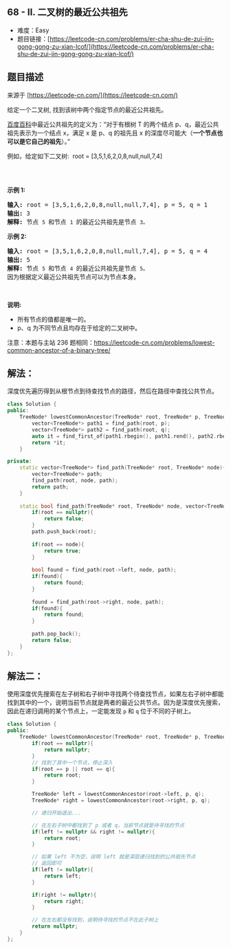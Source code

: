 ## 68 - II. 二叉树的最近公共祖先

- 难度：Easy
- 题目链接：[https://leetcode-cn.com/problems/er-cha-shu-de-zui-jin-gong-gong-zu-xian-lcof/](https://leetcode-cn.com/problems/er-cha-shu-de-zui-jin-gong-gong-zu-xian-lcof/)


## 题目描述

来源于 [https://leetcode-cn.com/](https://leetcode-cn.com/)

<p>给定一个二叉树, 找到该树中两个指定节点的最近公共祖先。</p>

<p><a href="https://baike.baidu.com/item/%E6%9C%80%E8%BF%91%E5%85%AC%E5%85%B1%E7%A5%96%E5%85%88/8918834?fr=aladdin" target="_blank">百度百科</a>中最近公共祖先的定义为：&ldquo;对于有根树 T 的两个结点 p、q，最近公共祖先表示为一个结点 x，满足 x 是 p、q 的祖先且 x 的深度尽可能大（<strong>一个节点也可以是它自己的祖先</strong>）。&rdquo;</p>

<p>例如，给定如下二叉树:&nbsp; root =&nbsp;[3,5,1,6,2,0,8,null,null,7,4]</p>

<p><img alt="" src="https://assets.leetcode-cn.com/aliyun-lc-upload/uploads/2018/12/15/binarytree.png"></p>

<p>&nbsp;</p>

<p><strong>示例 1:</strong></p>

<pre><strong>输入:</strong> root = [3,5,1,6,2,0,8,null,null,7,4], p = 5, q = 1
<strong>输出:</strong> 3
<strong>解释: </strong>节点 <code>5 </code>和节点 <code>1 </code>的最近公共祖先是节点 <code>3。</code>
</pre>

<p><strong>示例&nbsp;2:</strong></p>

<pre><strong>输入:</strong> root = [3,5,1,6,2,0,8,null,null,7,4], p = 5, q = 4
<strong>输出:</strong> 5
<strong>解释: </strong>节点 <code>5 </code>和节点 <code>4 </code>的最近公共祖先是节点 <code>5。</code>因为根据定义最近公共祖先节点可以为节点本身。
</pre>

<p>&nbsp;</p>

<p><strong>说明:</strong></p>

<ul>
	<li>所有节点的值都是唯一的。</li>
	<li>p、q 为不同节点且均存在于给定的二叉树中。</li>
</ul>

<p>注意：本题与主站 236 题相同：<a href="https://leetcode-cn.com/problems/lowest-common-ancestor-of-a-binary-tree/">https://leetcode-cn.com/problems/lowest-common-ancestor-of-a-binary-tree/</a></p>


## 解法：

深度优先遍历得到从根节点到待查找节点的路径，然后在路径中查找公共节点。

```c++
class Solution {
public:
    TreeNode* lowestCommonAncestor(TreeNode* root, TreeNode* p, TreeNode* q) {
        vector<TreeNode*> path1 = find_path(root, p);
        vector<TreeNode*> path2 = find_path(root, q);
        auto it = find_first_of(path1.rbegin(), path1.rend(), path2.rbegin(), path2.rend());
        return *it;
    }

private:
    static vector<TreeNode*> find_path(TreeNode* root, TreeNode* node){
        vector<TreeNode*> path;
        find_path(root, node, path);
        return path;
    }
    
    static bool find_path(TreeNode* root, TreeNode* node, vector<TreeNode*>& path){
        if(root == nullptr){
            return false;
        }
        path.push_back(root);
        
        if(root == node){
            return true;
        }
        
        bool found = find_path(root->left, node, path);
        if(found){
            return found;
        }
        
        found = find_path(root->right, node, path);
        if(found){
            return found;
        }
        
        path.pop_back();
        return false;
    }
};
```

## 解法二：

使用深度优先搜索在左子树和右子树中寻找两个待查找节点，如果左右子树中都能找到其中的一个，说明当前节点就是两者的最近公共节点。因为是深度优先搜索，因此在递归调用的某个节点上，一定能发现 `p` 和 `q` 位于不同的子树上。

```c++
class Solution {
public:
    TreeNode* lowestCommonAncestor(TreeNode* root, TreeNode* p, TreeNode* q) {
        if(root == nullptr){
            return nullptr;
        }
        // 找到了其中一个节点，停止深入
        if(root == p || root == q){
            return root;
        }

        TreeNode* left = lowestCommonAncestor(root->left, p, q);
        TreeNode* right = lowestCommonAncestor(root->right, p, q);

        // 递归开始退出...

        // 在左右子树中都找到了 p 或者 q，当前节点就是待寻找的节点
        if(left != nullptr && right != nullptr){
            return root;
        }

        // 如果 left 不为空，说明 left 就是深层递归找到的公共祖先节点
        // 返回即可
        if(left != nullptr){
            return left;
        }

        if(right != nullptr){
            return right;
        }

        // 在左右都没有找到，说明待寻找的节点不在此子树上
        return nullptr;
    }
};
```